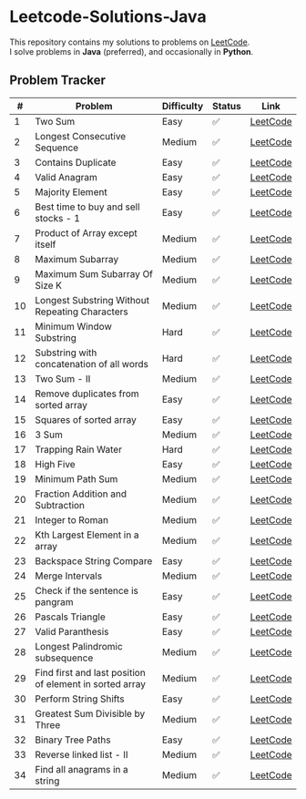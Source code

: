 # Leetcode-Solutions-Java

This repository contains my solutions to problems on [LeetCode](https://leetcode.com/).  
I solve problems in **Java** (preferred), and occasionally in **Python**.

## Problem Tracker

| # | Problem | Difficulty | Status | Link |
|---|---------|------------|--------|------|
| 1 | Two Sum | Easy | ✅ | [LeetCode](https://leetcode.com/problems/two-sum/) |
| 2 | Longest Consecutive Sequence | Medium | ✅ | [LeetCode](https://leetcode.com/problems/longest-consecutive-sequence/) |
| 3 | Contains Duplicate | Easy | ✅ | [LeetCode](https://leetcode.com/problems/contains-duplicate/) |
| 4 | Valid Anagram | Easy | ✅ | [LeetCode](https://leetcode.com/problems/valid-anagram/) |
| 5 | Majority Element | Easy | ✅ | [LeetCode](https://leetcode.com/problems/majority-element/) |
| 6 | Best time to buy and sell stocks - 1 | Easy | ✅ | [LeetCode](https://leetcode.com/problems/best-time-to-buy-and-sell-stock/) |
| 7 | Product of Array except itself | Medium | ✅ | [LeetCode](https://leetcode.com/problems/product-of-array-except-self/) |
| 8 | Maximum Subarray | Medium | ✅ | [LeetCode](https://leetcode.com/problems/maximum-subarray/) |
| 9 | Maximum Sum Subarray Of Size K | Medium | ✅ | [LeetCode]() |
| 10 | Longest Substring Without Repeating Characters | Medium | ✅ | [LeetCode](https://leetcode.com/problems/longest-substring-without-repeating-characters/) |
| 11 | Minimum Window Substring | Hard | ✅ | [LeetCode](https://leetcode.com/problems/minimum-window-substring/) |
| 12 | Substring with concatenation of all words | Hard | ✅ | [LeetCode](https://leetcode.com/problems/substring-with-concatenation-of-all-words/) |
| 13 | Two Sum - II | Medium | ✅ | [LeetCode](https://leetcode.com/problems/two-sum-ii-input-array-is-sorted/) |
| 14 | Remove duplicates from sorted array | Easy | ✅ | [LeetCode](https://leetcode.com/problems/remove-duplicates-from-sorted-array/) |
| 15 | Squares of sorted array | Easy | ✅ | [LeetCode](https://leetcode.com/problems/squares-of-a-sorted-array/) |
| 16 | 3 Sum | Medium | ✅ | [LeetCode](https://leetcode.com/problems/3sum) |
| 17 | Trapping Rain Water | Hard | ✅ | [LeetCode](https://leetcode.com/problems/trapping-rain-water/) |
| 18 | High Five | Easy | ✅ | [LeetCode](https://leetcode.com/problems/high-five/) |
| 19 | Minimum Path Sum | Medium | ✅ | [LeetCode](https://leetcode.com/problems/minimum-path-sum/) |
| 20 | Fraction Addition and Subtraction | Medium | ✅ | [LeetCode](https://leetcode.com/problems/fraction-addition-and-subtraction/) |
| 21 | Integer to Roman | Medium | ✅ | [LeetCode](https://leetcode.com/problems/integer-to-roman/) |
| 22 | Kth Largest Element in a array | Medium | ✅ | [LeetCode](https://leetcode.com/problems/kth-largest-element-in-an-array/) |
| 23 | Backspace String Compare | Easy | ✅ | [LeetCode](https://leetcode.com/problems/backspace-string-compare/) |
| 24 | Merge Intervals | Medium | ✅ | [LeetCode](https://leetcode.com/problems/merge-intervals/) |
| 25 | Check if the sentence is pangram | Easy | ✅ | [LeetCode](https://leetcode.com/problems/check-if-the-sentence-is-pangram/) |
| 26 | Pascals Triangle | Easy | ✅ | [LeetCode](https://leetcode.com/problems/pascals-triangle/) |
| 27 | Valid Paranthesis | Easy | ✅ | [LeetCode](https://leetcode.com/problems/valid-parentheses/) |
| 28 | Longest Palindromic subsequence | Medium | ✅ | [LeetCode](https://leetcode.com/problems/longest-palindromic-substring/) |
| 29 | Find first and last position of element in sorted array | Medium | ✅ | [LeetCode](https://leetcode.com/problems/find-first-and-last-position-of-element-in-sorted-array/) |
| 30 | Perform String Shifts | Easy | ✅ | [LeetCode](https://leetcode.com/problems/perform-string-shifts/) |
| 31 | Greatest Sum Divisible by Three | Medium | ✅ | [LeetCode](https://leetcode.com/problems/greatest-sum-divisible-by-three/) |
| 32 | Binary Tree Paths | Easy | ✅ | [LeetCode](https://leetcode.com/problems/binary-tree-paths) |
| 33 | Reverse linked list - II | Medium | ✅ | [LeetCode](https://leetcode.com/problems/reverse-linked-list-ii) |
| 34 | Find all anagrams in a string | Medium | ✅ | [LeetCode](https://leetcode.com/problems/find-all-anagrams-in-a-string/) |



